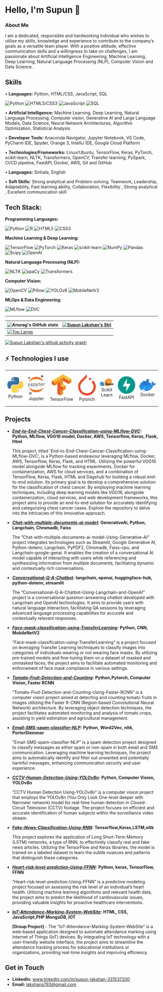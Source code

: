 # **Hello, I'm Supun** 👋

### **About Me**
I am a dedicated, responsible and hardworking individual who wishes to utilise my skills, knowledge and experience to contribute to the company’s goals as a versatile team player. With a positive attitude, effective communication skills and a willingness to take on challenges, I am passionate about Artificial Intelligence Engineering, Machine Learning, Deep Learning, Natural Language Processing (NLP), Computer Vision and Data Science.


## **Skills**

• **Languages:** Python, HTML/CSS, JavaScript, SQL

![Python](https://img.shields.io/badge/python-3670A0?style=for-the-badge&logo=python&logoColor=ffdd54)
![HTML5/CSS3](https://img.shields.io/badge/html5%2Fcss3-%23E34F26%2F%231572B6.svg?style=for-the-badge)
![JavaScript](https://img.shields.io/badge/javascript-%23F7DF1E.svg?style=for-the-badge&logo=javascript&logoColor=black)
![SQL](https://img.shields.io/badge/sql-%2300f.svg?style=for-the-badge&logo=sql&logoColor=white)

• **Artificial Intelligence:** Machine Learning, Deep Learning, Natural Language Processing, Computer vision,
Generative AI and Large Language Models, Data Science, Neural Network Architectures, Algorithm
Optimization, Statistical Analysis

• **Developer Tools:** Anaconda Navigator, Jupyter Notebook, VS Code, PyCharm IDE, Spyder, Orange 3,
IntelliJ IDE, Google Cloud Platform

• **Technologies/Frameworks:** Linux/Ubuntu, TensorFlow, Keras, PyTorch, scikit-learn, NLTK,
Transformers, OpenCV, Transfer learning, PySpark, CI/CD pipeline, FastAPI, Docker, AWS, Git and GitHub

• **Languages:** Sinhala, English

• **Soft Skills:** Strong analytical and Problem-solving, Teamwork, Leadership, Adaptability, Fast learning
ability, Collaboration, Flexibility , Strong analytical , Excellent communication skill

## Tech Stack:

**Programming Languages:**

![Python](https://img.shields.io/badge/python-3670A0?style=for-the-badge&logo=python&logoColor=ffdd54) ![R](https://img.shields.io/badge/r-%23276DC3.svg?style=for-the-badge&logo=r&logoColor=white) ![HTML5](https://img.shields.io/badge/html5-%23E34F26.svg?style=for-the-badge&logo=html5&logoColor=white) ![CSS3](https://img.shields.io/badge/css3-%231572B6.svg?style=for-the-badge&logo=css3&logoColor=white)

**Machine Learning & Deep Learning:**

![TensorFlow](https://img.shields.io/badge/TensorFlow-%23FF6F00.svg?style=for-the-badge&logo=TensorFlow&logoColor=white) ![PyTorch](https://img.shields.io/badge/PyTorch-%23EE4C2C.svg?style=for-the-badge&logo=PyTorch&logoColor=white) ![Keras](https://img.shields.io/badge/Keras-%23000.svg?style=for-the-badge&logo=keras&logoColor=white) ![scikit-learn](https://img.shields.io/badge/scikit--learn-%23F7931E.svg?style=for-the-badge&logo=scikit-learn&logoColor=white) ![NumPy](https://img.shields.io/badge/numpy-%23013243.svg?style=for-the-badge&logo=numpy&logoColor=white) ![Pandas](https://img.shields.io/badge/pandas-%23150458.svg?style=for-the-badge&logo=pandas&logoColor=white) ![Scipy](https://img.shields.io/badge/SciPy-%230C55A5.svg?style=for-the-badge&logo=scipy&logoColor=%white) ![OpenAI](https://img.shields.io/badge/OpenAI-%29ABCA00?style=for-the-badge&logo=OpenAI&logoColor=white)

**Natural Language Processing (NLP):**

![NLTK](https://img.shields.io/badge/nltk-%29BA9E33?style=for-the-badge&logo=nltk&logoColor=yellow) ![spaCy](https://img.shields.io/badge/spaCy-%293690B4?style=for-the-badge&logo=spaCy&logoColor=lightblue) ![Transformers](https://img.shields.io/badge/Transformers-%29FFC87C?style=for-the-badge&logo=HuggingFace&logoColor=blue)

**Computer Vision:**

![OpenCV](https://img.shields.io/badge/OpenCV-%29503C8E?style=for-the-badge&logo=OpenCV&logoColor=orange) ![Pillow](https://img.shields.io/badge/Pillow-%29FFC87C?style=for-the-badge&logo=PIL&logoColor=blue) ![YOLOv8](https://img.shields.io/badge/YOLOv8-%29007591?style=for-the-badge&logo=YOLO&logoColor=blue) ![MobileNetV2](https://img.shields.io/badge/MobileNetV2-%29009BFF?style=for-the-badge&logo=TensorFlow&logoColor=white)

**MLOps & Data Engineering:**

![MLflow](https://img.shields.io/badge/MLflow-%23d9ead3.svg?style=for-the-badge&logo=numpy&logoColor=blue) ![DVC](https://img.shields.io/badge/DVC-%29F09300?style=for-the-badge&logo=DVC&logoColor=orange)

---
| ![Anurag's GitHub stats](https://github-readme-stats.vercel.app/api?username=supunlakshan100&show_icons=true&theme=radical) | [![Supun Lakshan's Stri](https://streak-stats.demolab.com?user=supunlakshan100&theme=dark&border_radius=7&mode=weekly)](https://git.io/streak-stats) |
| ------------------------------------------------------------ | ------------------------------------------------------------ |
| [![Top Langs](https://github-readme-stats.vercel.app/api/top-langs/?username=supunlakshan100&layout=compact&&show_icons=true&theme=radical)](https://github.com/anuraghazra/github-readme-stats) |                                                             


[![Supun Lakshan's github activity graph](https://github-readme-activity-graph.vercel.app/graph?username=supunlakshan100&bg_color=ffffff&color=ff047d&line=9e4c98&point=403d3d&area=true&hide_border=true)](https://github.com/ashutosh00710/github-readme-activity-graph)

## ⚡ Technologies I use 

<div align="center">
<table align="center">
    <tr>
        <td align="center" width="140" height="112.43">
            <img src="./assets/icons/python.jpeg" width="65px"/>
            <br /> Python
        </td>
        <td align="center" width="140" height="112.43">
            <img src="./assets/icons/jupyter.png" width="65px"/>
            <br /> Jupyter
        </td>
        <td align="center" width="140" height="112.43">
            <img src="./assets/icons/tensorflow.png" width="65px"/>
            <br /> TensorFlow
        </td>
        <td align="center" width="140" height="112.43">
            <img src="./assets/icons/pytorch.png" width="65px"/>
            <br /> Pytorch
        </td>
        <td align="center" width="140" height="112.43">
            <img src="./assets/icons/scikitlearn.png" width="65px"/>
            <br /> Scikit Learn
        </td>
        <td align="center" width="140" height="112.43">
            <img src="./assets/icons/fastapi.png" width="65px"/>
            <br /> FastAPI
        </td>
        <td align="center" width="140" height="112.43">
            <img src="./assets/icons/docker.png" width="65px"/>
            <br /> Docker
        </td>
    </tr>
</table>
</div>



## **Projects**

- ***[End-to-End-Chest-Cancer-Classification-using-MLflow-DVC](https://github.com/supunlakshan100/End-to-End-Chest-Cancer-Classification-using-MLflow-DVC/tree/main):*** **Python, MLflow, VGG16 model, Docker, AWS, Tensorflow, Keras, Flask, Html**

  This project, titled 'End-to-End-Chest-Cancer-Classification-using-MLflow-DVC', is a Python-based endeavour leveraging MLflow, Docker, AWS, Tensorflow, Keras, Flask, and HTML. Utilizing the powerful VGG16 model alongside MLflow for tracking experiments, Docker for containerization, AWS for cloud services, and a combination of TensorFlow, Keras, Flask,
  HTML and Dagshub for building a robust end-to-end solution. Its primary goal is to develop a comprehensive solution for the classification of chest cancer. By employing machine learning 
  techniques, including deep learning models like VGG16, alongside containerization, cloud services, and web development frameworks, this project aims to provide an end-to-end solution 
  for accurately identifying and categorizing chest cancer cases. Explore the repository to delve into the intricacies of this innovative approach. 
  

- ***[Chat-with-multiple-documents-ai-model](https://github.com/supunlakshan100/Chat-multiple-documents-ai-model-Using-Generative-AI):*** **GenerativeAi, Python, Langchain, Chromadb, Faiss**
  
   The ”Chat-with-multiple-documents-ai-model-Using-Generative-AI” project integrates technologies such as Streamlit,
   Google Generative AI, Python-dotenv, Langchain, PyPDF2, Chromadb, Faiss-cpu, and Langchain-google-genai. It
   enables the creation of a conversational AI model capable of interacting with users while referencing and synthesizing
   information from multiple documents, facilitating dynamic and contextually rich conversations.

- ***[Conversational-Q-A-Chatbot](https://github.com/supunlakshan100/Conversational-Q-A-Chatbot-Using-Langchain-and-Openai):*** **langchain, openai, huggingface-hub, python-dotenv, streamlit**

  The ”Conversational-Q-A-Chatbot-Using-Langchain-and-OpenAI” project is a conversational question-answering
  chatbot developed with Langchain and OpenAI technologies. It aims to provide users with natural language interaction,
  facilitating QA sessions by leveraging advanced language processing capabilities for accurate and contextually relevant
  responses.

- ***[Face-mask-classification-using-TransferLearning](https://github.com/supunlakshan100/Face-mask-classification-using-TransferLearning):*** **Python, CNN, MobileNetV2**

  ”Face-mask-classification-using-TransferLearning” is a project focused on leveraging Transfer Learning techniques to
  classify images into categories of individuals wearing or not wearing face masks. By utilizing pre-trained models and
  fine-tuning them on a dataset of masked and unmasked faces, the project aims to facilitate automated monitoring and
  enforcement of face mask compliance in various settings.

- ***[Tomato-Fruit-Detection-and-Counting](https://github.com/supunlakshan100/Tomato-Fruit-Detection-and-Counting-Using-Faster-RCNN):*** **Python,Pytorch, Computer Vision, Faster RCNN**
 
  ”Tomato-Fruit-Detection-and-Counting-Using-Faster-RCNN” is a computer vision project aimed at detecting and
   counting tomato fruits in images utilizing the Faster R-CNN (Region-based Convolutional Neural Network) architecture.
   By leveraging object detection techniques, the project facilitates automated monitoring and analysis of tomato crops,
   assisting in yield estimation and agricultural management.

- ***[Email-SMS-spam-classifier-NLP](https://github.com/supunlakshan100/Email-SMS-spam-classifier-NLP):*** **Python, Word2Vec, nltk, PorterStemmer**

   ”Email-SMS-spam-classifier-NLP” is a spam detection project designed to classify messages as either spam or non-spam
    in both email and SMS communication. Leveraging machine learning techniques, the project aims to automatically
    identify and filter out unwanted and potentially harmful messages, enhancing communication security and user
    experience.

- ***[CCTV-Human-Detection-Using-YOLOv8n](https://github.com/supunlakshan100/CCTV_Human_Detection_Using-YOLOv8n):*** **Python, Computer Vision, YOLOv8n**

    ”CCTV Human Detection Using-YOLOv8n” is a computer vision project that employs the YOLOv8n (You Only Look
    One-level deeper with Narrower network) model for real-time human detection in Closed-Circuit Television (CCTV)
    footage. The project focuses on efficient and accurate identification of human subjects within the surveillance video
    stream.
- ***[Fake-News-Classification-Using-RNN](https://github.com/supunlakshan100/Fake-News-Classification/tree/main):*** **Tensorflow,Keras,LSTM,nltk**

    This project explores the application of Long Short-Term Memory (LSTM) networks, a type of RNN, to effectively classify real and fake news articles. Utilizing the TensorFlow and 
    Keras libraries, the model is trained on a labeled dataset to learn the subtle nuances and patterns that distinguish these categories.

- ***[Heart-risk-level-prediction-Using-FFNN](https://github.com/supunlakshan100/Heart-risk-level-prediction-Using-FFNN):*** **Python, keras, TensorFlow, FFNN**
 
    ”Heart-risk-level-prediction-Using-FFNN” is a predictive modeling project focused on assessing the risk level of an
    individual’s heart health. Utilizing machine learning algorithms and relevant health data, the project aims to predict the
    likelihood of cardiovascular issues, providing valuable insights for proactive healthcare interventions.

- ***[IoT-Attendance-Marking-System-WebSite](https://github.com/supunlakshan100/Email-SMS-spam-classifier-NLP):*** **HTML, CSS, JavaScript,PHP MongoDB, IOT**

    **[Group Project]** - The ”IoT-Attendance-Marking-System-WebSite” is a web-based application designed to automate
    attendance marking using Internet of Things (IoT) devices. By integrating IoT technology with a user-friendly website
    interface, the project aims to streamline the attendance tracking process for educational institutions or organizations,
    providing real-time insights and improving efficiency.

## **Get in Touch**

- **LinkedIn:** www.linkedin.com/in/supun-lakshan-331537200
- **Email:** lakshans793@gmail.com
